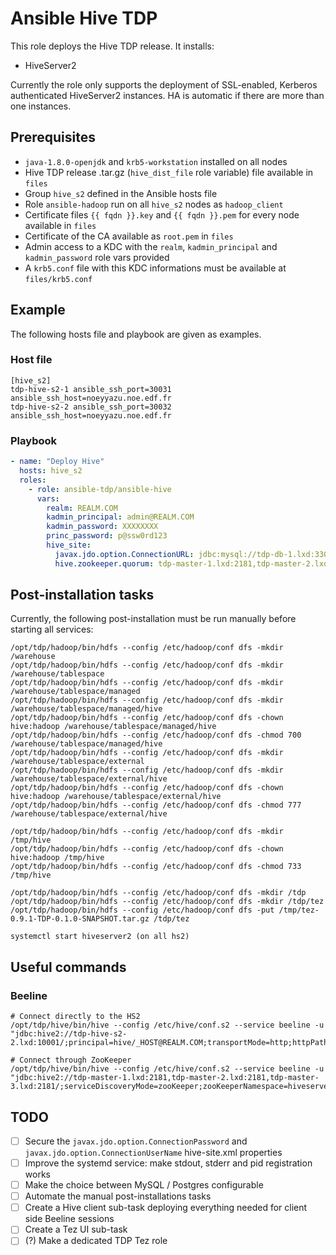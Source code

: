 # Ansible Hive TDP

This role deploys the Hive TDP release. It installs:

- HiveServer2

Currently the role only supports the deployment of SSL-enabled, Kerberos authenticated HiveServer2 instances. HA is automatic if there are more than one instances.

## Prerequisites

- `java-1.8.0-openjdk` and `krb5-workstation` installed on all nodes
- Hive TDP release .tar.gz (`hive_dist_file` role variable) file available in `files`
- Group `hive_s2` defined in the Ansible hosts file
- Role `ansible-hadoop` run on all `hive_s2` nodes  as `hadoop_client`
- Certificate files `{{ fqdn }}.key` and `{{ fqdn }}.pem` for every node available in `files`
- Certificate of the CA available as `root.pem` in `files`
- Admin access to a KDC with the `realm`, `kadmin_principal` and `kadmin_password` role vars provided
- A `krb5.conf` file with this KDC informations must be available at `files/krb5.conf`

## Example

The following hosts file and playbook are given as examples.

### Host file

```
[hive_s2]
tdp-hive-s2-1 ansible_ssh_port=30031 ansible_ssh_host=noeyyazu.noe.edf.fr
tdp-hive-s2-2 ansible_ssh_port=30032 ansible_ssh_host=noeyyazu.noe.edf.fr
```

### Playbook

```yaml
- name: "Deploy Hive"
  hosts: hive_s2
  roles:
    - role: ansible-tdp/ansible-hive
      vars:
        realm: REALM.COM
        kadmin_principal: admin@REALM.COM
        kadmin_password: XXXXXXXX
        princ_password: p@ssw0rd123
        hive_site:
          javax.jdo.option.ConnectionURL: jdbc:mysql://tdp-db-1.lxd:3306/hive
          hive.zookeeper.quorum: tdp-master-1.lxd:2181,tdp-master-2.lxd:2181,tdp-master-3.lxd:2181
```

## Post-installation tasks

Currently, the following post-installation must be run manually before starting all services:

```
/opt/tdp/hadoop/bin/hdfs --config /etc/hadoop/conf dfs -mkdir /warehouse
/opt/tdp/hadoop/bin/hdfs --config /etc/hadoop/conf dfs -mkdir /warehouse/tablespace
/opt/tdp/hadoop/bin/hdfs --config /etc/hadoop/conf dfs -mkdir /warehouse/tablespace/managed
/opt/tdp/hadoop/bin/hdfs --config /etc/hadoop/conf dfs -mkdir /warehouse/tablespace/managed/hive
/opt/tdp/hadoop/bin/hdfs --config /etc/hadoop/conf dfs -chown hive:hadoop /warehouse/tablespace/managed/hive
/opt/tdp/hadoop/bin/hdfs --config /etc/hadoop/conf dfs -chmod 700 /warehouse/tablespace/managed/hive
/opt/tdp/hadoop/bin/hdfs --config /etc/hadoop/conf dfs -mkdir /warehouse/tablespace/external
/opt/tdp/hadoop/bin/hdfs --config /etc/hadoop/conf dfs -mkdir /warehouse/tablespace/external/hive
/opt/tdp/hadoop/bin/hdfs --config /etc/hadoop/conf dfs -chown hive:hadoop /warehouse/tablespace/external/hive
/opt/tdp/hadoop/bin/hdfs --config /etc/hadoop/conf dfs -chmod 777 /warehouse/tablespace/external/hive

/opt/tdp/hadoop/bin/hdfs --config /etc/hadoop/conf dfs -mkdir /tmp/hive
/opt/tdp/hadoop/bin/hdfs --config /etc/hadoop/conf dfs -chown hive:hadoop /tmp/hive
/opt/tdp/hadoop/bin/hdfs --config /etc/hadoop/conf dfs -chmod 733 /tmp/hive

/opt/tdp/hadoop/bin/hdfs --config /etc/hadoop/conf dfs -mkdir /tdp
/opt/tdp/hadoop/bin/hdfs --config /etc/hadoop/conf dfs -mkdir /tdp/tez
/opt/tdp/hadoop/bin/hdfs --config /etc/hadoop/conf dfs -put /tmp/tez-0.9.1-TDP-0.1.0-SNAPSHOT.tar.gz /tdp/tez

systemctl start hiveserver2 (on all hs2)
```

## Useful commands

### Beeline

```
# Connect directly to the HS2
/opt/tdp/hive/bin/hive --config /etc/hive/conf.s2 --service beeline -u "jdbc:hive2://tdp-hive-s2-2.lxd:10001/;principal=hive/_HOST@REALM.COM;transportMode=http;httpPath=cliservice;ssl=true;sslTrustStore=/etc/ssl/certs/truststore.jks;trustStorePassword=$pass"

# Connect through ZooKeeper
/opt/tdp/hive/bin/hive --config /etc/hive/conf.s2 --service beeline -u "jdbc:hive2://tdp-master-1.lxd:2181,tdp-master-2.lxd:2181,tdp-master-3.lxd:2181/;serviceDiscoveryMode=zooKeeper;zooKeeperNamespace=hiveserver2;sslTrustStore=/etc/ssl/certs/truststore.jks;trustStorePassword=$pass"
```

## TODO

- [ ] Secure the `javax.jdo.option.ConnectionPassword` and `javax.jdo.option.ConnectionUserName` hive-site.xml properties
- [ ] Improve the systemd service: make stdout, stderr and pid registration works
- [ ] Make the choice between MySQL / Postgres configurable
- [ ] Automate the manual post-installations tasks
- [ ] Create a Hive client sub-task deploying everything needed for client side Beeline sessions
- [ ] Create a Tez UI sub-task
- [ ] (?) Make a dedicated TDP Tez role
